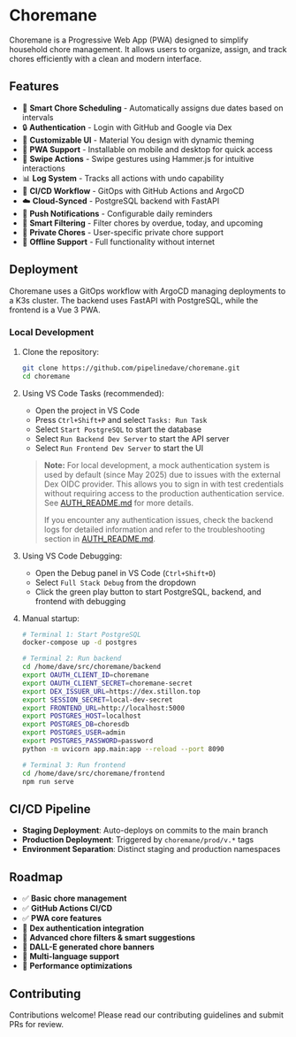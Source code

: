﻿# Choremane

Choremane is a Progressive Web App (PWA) designed to simplify household chore management. It allows users to organize, assign, and track chores efficiently with a clean and modern interface.

## Features

- 📅 **Smart Chore Scheduling** - Automatically assigns due dates based on intervals
- 🔒 **Authentication** - Login with GitHub and Google via Dex
- 🎨 **Customizable UI** - Material You design with dynamic theming
- 📱 **PWA Support** - Installable on mobile and desktop for quick access
- 🔄 **Swipe Actions** - Swipe gestures using Hammer.js for intuitive interactions
- 📊 **Log System** - Tracks all actions with undo capability
- 🚀 **CI/CD Workflow** - GitOps with GitHub Actions and ArgoCD
- ☁️ **Cloud-Synced** - PostgreSQL backend with FastAPI
- 🔔 **Push Notifications** - Configurable daily reminders
- 🎯 **Smart Filtering** - Filter chores by overdue, today, and upcoming
- 🔐 **Private Chores** - User-specific private chore support
- 🔄 **Offline Support** - Full functionality without internet

## Deployment

Choremane uses a GitOps workflow with ArgoCD managing deployments to a K3s cluster. The backend uses FastAPI with PostgreSQL, while the frontend is a Vue 3 PWA.

### Local Development

1. Clone the repository:

   ```bash
   git clone https://github.com/pipelinedave/choremane.git
   cd choremane
   ```

2. Using VS Code Tasks (recommended):
   - Open the project in VS Code
   - Press `Ctrl+Shift+P` and select `Tasks: Run Task`
   - Select `Start PostgreSQL` to start the database
   - Select `Run Backend Dev Server` to start the API server
   - Select `Run Frontend Dev Server` to start the UI

   > **Note:** For local development, a mock authentication system is used by default (since May 2025)
   > due to issues with the external Dex OIDC provider. This allows you to sign in with test credentials
   > without requiring access to the production authentication service. See [AUTH_README.md](AUTH_README.md)
   > for more details.
   >
   > If you encounter any authentication issues, check the backend logs for detailed information
   > and refer to the troubleshooting section in [AUTH_README.md](AUTH_README.md).

3. Using VS Code Debugging:
   - Open the Debug panel in VS Code (`Ctrl+Shift+D`)
   - Select `Full Stack Debug` from the dropdown
   - Click the green play button to start PostgreSQL, backend, and frontend with debugging

4. Manual startup:

   ```bash
   # Terminal 1: Start PostgreSQL
   docker-compose up -d postgres
   
   # Terminal 2: Run backend
   cd /home/dave/src/choremane/backend
   export OAUTH_CLIENT_ID=choremane
   export OAUTH_CLIENT_SECRET=choremane-secret
   export DEX_ISSUER_URL=https://dex.stillon.top
   export SESSION_SECRET=local-dev-secret
   export FRONTEND_URL=http://localhost:5000
   export POSTGRES_HOST=localhost
   export POSTGRES_DB=choresdb
   export POSTGRES_USER=admin
   export POSTGRES_PASSWORD=password
   python -m uvicorn app.main:app --reload --port 8090
   
   # Terminal 3: Run frontend
   cd /home/dave/src/choremane/frontend
   npm run serve
   ```

## CI/CD Pipeline

- **Staging Deployment**: Auto-deploys on commits to the main branch
- **Production Deployment**: Triggered by `choremane/prod/v.*` tags
- **Environment Separation**: Distinct staging and production namespaces

## Roadmap

- ✅ **Basic chore management**
- ✅ **GitHub Actions CI/CD**
- ✅ **PWA core features**
- 🔄 **Dex authentication integration**
- 🔄 **Advanced chore filters & smart suggestions**
- 🔄 **DALL-E generated chore banners**
- 🔄 **Multi-language support**
- 🔄 **Performance optimizations**

## Contributing

Contributions welcome! Please read our contributing guidelines and submit PRs for review.
